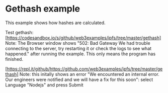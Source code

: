 # Gethash example
This example shows how hashes are calculated.

Test gethash: 
[https://codesandbox.io/s/github/web3examples/ipfs/tree/master/gethash]
Note: The Browser window shows "502: Bad Gateway We had trouble connecting to the server, try restarting it or check the logs to see what happened." after running the example.
This only means the program has finished.

[https://repl.it/github/https://github.com/web3examples/ipfs/tree/master/gethash]
Note: this initally shows an error "We encountered an internal error. 
Our engineers were notified and we will have a fix for this soon": 
select Language "Nodejs" and press Submit
